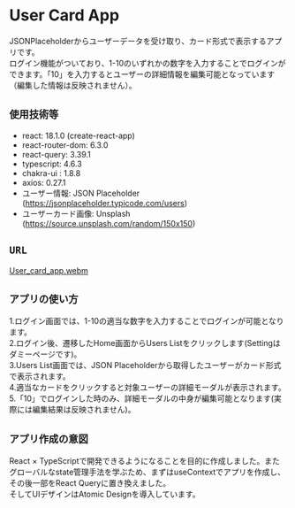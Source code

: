 # User Card App

JSONPlaceholderからユーザーデータを受け取り、カード形式で表示するアプリです。  
ログイン機能がついており、1-10のいずれかの数字を入力することでログインができます。「10」を入力するとユーザーの詳細情報を編集可能となっています（編集した情報は反映されません）。

## `使用技術等`
* react: 18.1.0 (create-react-app)
* react-router-dom: 6.3.0
* react-query: 3.39.1
* typescript: 4.6.3
* chakra-ui : 1.8.8
* axios: 0.27.1
* ユーザー情報: JSON Placeholder (https://jsonplaceholder.typicode.com/users)
* ユーザーカード画像: Unsplash (https://source.unsplash.com/random/150x150)

## `URL`

[User_card_app.webm](https://user-images.githubusercontent.com/85279065/177036256-e2d433ce-c30e-481b-a46f-cf3fae865141.webm)

## `アプリの使い方`

1.ログイン画面では、1-10の適当な数字を入力することでログインが可能となります。  
2.ログイン後、遷移したHome画面からUsers Listをクリックします(Settingはダミーページです)。  
3.Users List画面では、JSON Placeholderから取得したユーザーがカード形式で表示されます。  
4.適当なカードをクリックすると対象ユーザーの詳細モーダルが表示されます。  
5.「10」でログインした時のみ、詳細モーダルの中身が編集可能となります(実際には編集結果は反映されません)。

## `アプリ作成の意図`
React × TypeScriptで開発できるようになることを目的に作成しました。またグローバルなstate管理手法を学ぶため、まずはuseContextでアプリを作成し、その後一部をReact Queryに置き換えました。  
そしてUIデザインはAtomic Designを導入しています。
